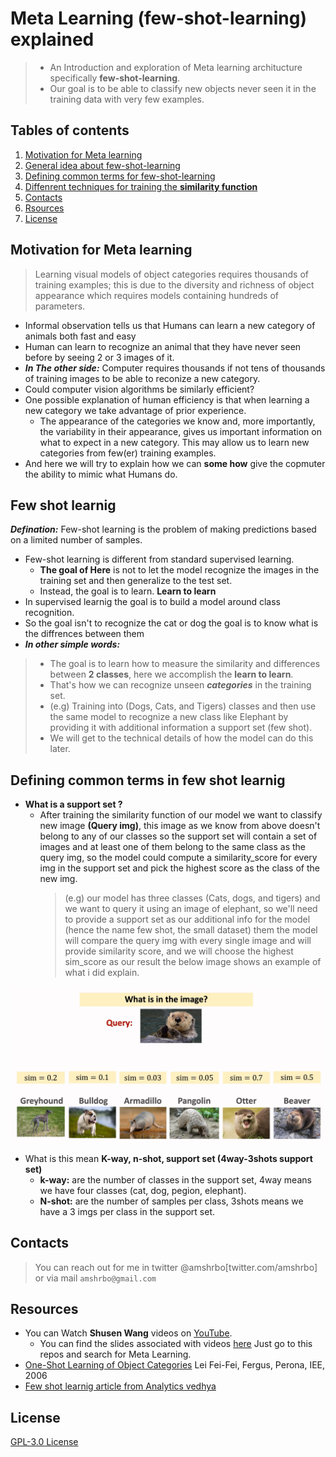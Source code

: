 # Meta Learning (few-shot-learning) explained
> - An Introduction and exploration of Meta learning architucture specifically **few-shot-learning**. 
> - Our goal is to be able to classify new objects never seen it in the training data with very few examples.

## Tables of contents
1. [Motivation for Meta learning](#motivation-for-meta-learning)
1. [General idea about few-shot-learning](#few-shot-learnig)
1. [Defining common terms for few-shot-learning](#defining-common-terms-in-few-shot-learnig)
1. [Diffenrent techniques for training the **similarity function**](./)
1. [Contacts](#contacts)
1. [Rsources](#resources)
1. [License](#license)

## Motivation for Meta learning
> Learning visual models of object categories requires thousands of training examples; this is due to the diversity and richness of object appearance which requires models containing hundreds of parameters.
- Informal observation tells us that Humans can learn a new category of animals both fast and easy
- Human can learn to recognize an animal that they have never seen before by seeing 2 or 3 images of it.
- ***In The other side:*** Computer requires thousands if not tens of thousands of training images to be able to reconize a new category.
- Could computer vision algorithms be similarly efficient?
- One possible explanation of human efficiency is that when learning a new category we take advantage of prior experience.
  - The appearance of the categories we know and, more importantly, the variability in their appearance, gives us important information on what to expect in a new category. This may allow us to learn new categories from few(er) training examples.
- And here we will try to explain how we can **some how** give the copmuter the ability to mimic what Humans do.

## Few shot learnig
***Defination:*** Few-shot learning is the problem of making predictions based on a limited number of samples. 
- Few-shot learning is different from standard supervised learning.
  - **The goal of Here** is not to let the model recognize the images in the training set and then generalize to the test set. 
  - Instead, the goal is to learn. **Learn to learn**
- In supervised learnig the goal is to build a model around class recognition.
- So the goal isn't to recognize the cat or dog the goal is to know what is the diffrences between them
- ***In other simple words:*** 
> - The goal is to learn how to measure the similarity and differences between **2 classes**, here we accomplish the **learn to learn**.
> - That's how we can recognize unseen ***categories*** in the training set.
> - (e.g) Training into (Dogs, Cats, and Tigers) classes and then use the same model to recognize a new class like Elephant by providing it with additional information a support set (few shot).
> - We will get to the technical details of how the model can do this later.

## Defining common terms in few shot learnig
+ **What is a support set ?**
  - After training the similarity function of our model we want to classify new image **(Query img)**, this image as we know from above doesn't belong to any of our classes so the support set will contain a set of images and at least one of them belong to the same class as the query img, so the model could compute a similarity_score for every img in the support set and pick the highest score as the class of the new img.
    > (e.g) our model has three classes (Cats, dogs, and tigers) and we want to query it using an image of elephant, so we'll need to provide a support set as our  additional info for the model (hence the name few shot, the small dataset) them the model will compare the query img with every single image and will provide similarity score, and we will choose the highest sim_score as our result the below image shows an example of what i did explain.

![query and sim image](./assets/query_and_sim.png)

+ What is this mean **K-way, n-shot, support set (4way-3shots support set)**
  - **k-way:** are the number of classes in the support set, 4way means we have four classes (cat, dog, pegion, elephant).
  - **N-shot:** are the number of samples per class, 3shots means we have a 3 imgs per class in the support set.

## Contacts
> You can reach out for me in twitter @amshrbo[twitter.com/amshrbo] or via mail `amshrbo@gmail.com`

## Resources
- You can Watch **Shusen Wang** videos on [YouTube](https://www.youtube.com/playlist?list=PLgtf4d9zHHO8YjSSkkBT55XN8xsIvb-ku).
  - You can find the slides associated with videos [here](https://github.com/wangshusen/DeepLearning) Just go to this repos and search for Meta Learning.
- [One-Shot Learning of Object Categories](https://www.computer.org/csdl/journal/tp/2006/04/i0594/13rRUxC0SXe) Lei Fei-Fei, Fergus, Perona, IEE, 2006
- [Few shot learnig article from Analytics vedhya](https://www.analyticsvidhya.com/blog/2021/05/an-introduction-to-few-shot-learning/)

## License
[GPL-3.0 License](./LICENSE)
